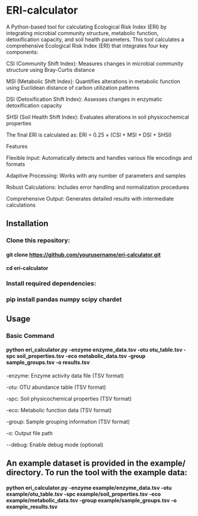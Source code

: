 ERI-calculator
========
A Python-based tool for calculating Ecological Risk Index (ERI) by integrating microbial community structure, metabolic function, detoxification capacity, and soil health parameters.
This tool calculates a comprehensive Ecological Risk Index (ERI) that integrates four key components:

CSI (Community Shift Index): Measures changes in microbial community structure using Bray-Curtis distance

MSI (Metabolic Shift Index): Quantifies alterations in metabolic function using Euclidean distance of carbon utilization patterns

DSI (Detoxification Shift Index): Assesses changes in enzymatic detoxification capacity

SHSI (Soil Health Shift Index): Evaluates alterations in soil physicochemical properties

The final ERI is calculated as:
ERI = 0.25 × (CSI + MSI + DSI + SHSI)

Features

Flexible Input: Automatically detects and handles various file encodings and formats

Adaptive Processing: Works with any number of parameters and samples

Robust Calculations: Includes error handling and normalization procedures

Comprehensive Output: Generates detailed results with intermediate calculations

## Installation
### Clone this repository:

#### git clone https://github.com/yourusername/eri-calculator.git

#### cd eri-calculator

### Install required dependencies:

### pip install pandas numpy scipy chardet

## Usage
### Basic Command
#### python eri_calculator.py -enzyme enzyme_data.tsv -otu otu_table.tsv -spc soil_properties.tsv -eco metabolic_data.tsv -group sample_groups.tsv -o results.tsv

-enzyme: Enzyme activity data file (TSV format)

-otu: OTU abundance table (TSV format)

-spc: Soil physicochemical properties (TSV format)

-eco: Metabolic function data (TSV format)

-group: Sample grouping information (TSV format)

-o: Output file path

--debug: Enable debug mode (optional)

## An example dataset is provided in the example/ directory. To run the tool with the example data:
#### python eri_calculator.py -enzyme example/enzyme_data.tsv -otu example/otu_table.tsv -spc example/soil_properties.tsv -eco example/metabolic_data.tsv -group example/sample_groups.tsv -o example_results.tsv
